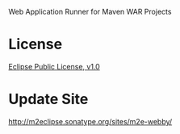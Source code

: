 Web Application Runner for Maven WAR Projects

License
=======
[Eclipse Public License, v1.0](http://www.eclipse.org/legal/epl-v10.html)

Update Site
===========
http://m2eclipse.sonatype.org/sites/m2e-webby/
